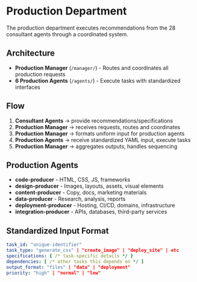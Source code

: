 # Production Department

The production department executes recommendations from the 28 consultant agents through a coordinated system.

## Architecture

- **Production Manager** (`/manager/`) - Routes and coordinates all production requests
- **6 Production Agents** (`/agents/`) - Execute tasks with standardized interfaces

## Flow

1. **Consultant Agents** → provide recommendations/specifications
2. **Production Manager** → receives requests, routes and coordinates
3. **Production Manager** → formats uniform input for production agents
4. **Production Agents** → receive standardized YAML input, execute tasks
5. **Production Manager** → aggregates outputs, handles sequencing

## Production Agents

- **code-producer** - HTML, CSS, JS, frameworks
- **design-producer** - Images, layouts, assets, visual elements
- **content-producer** - Copy, docs, marketing materials
- **data-producer** - Research, analysis, reports
- **deployment-producer** - Hosting, CI/CD, domains, infrastructure
- **integration-producer** - APIs, databases, third-party services

## Standardized Input Format

```yaml
task_id: "unique-identifier"
task_type: "generate_css" | "create_image" | "deploy_site" | etc
specifications: { /* task-specific details */ }
dependencies: [ /* other tasks this depends on */ ]
output_format: "files" | "data" | "deployment"
priority: "high" | "normal" | "low"
```